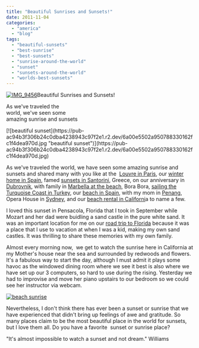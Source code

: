 ```yaml
---
title: "Beautiful Sunrises and Sunsets!"
date: 2011-11-04
categories: 
  - "america"
  - "blog"
tags: 
  - "beautiful-sunsets"
  - "best-sunrise"
  - "best-sunsets"
  - "sunrise-around-the-world"
  - "sunset"
  - "sunsets-around-the-world"
  - "worlds-best-sunsets"
---
```


[![IMG_9456](https://pub-ac94b3f306b24c0dba4238943c97f2e1.r2.dev/6a00e5502a950788330162fc1f4d6d970d.jpg "IMG_9456")](https://pub-ac94b3f306b24c0dba4238943c97f2e1.r2.dev/6a00e5502a950788330162fc1f4d6d970d.jpg)Beautiful Sunrises and Sunsets!

As we've traveled the  
world, we've seen some  
amazing sunrise and sunsets

<!--more--> [![beautiful sunset](https://pub-ac94b3f306b24c0dba4238943c97f2e1.r2.dev/6a00e5502a950788330162fc1f4dea970d.jpg "beautiful sunset")](https://pub-ac94b3f306b24c0dba4238943c97f2e1.r2.dev/6a00e5502a950788330162fc1f4dea970d.jpg)  
  
  
As we've traveled the world, we have seen some amazing sunrise and sunsets and shared many with you like at the  [Louvre in Paris](http://soultravelers3new.local/2011/03/-family-travel-paris-france-louvre-photo.html "louvre in Paris at sunset"), our [winter home in Spain](http://soultravelers3new.local/2010/03/family-travel-photo-spain-family-travel-sunset-on-road-trip-in-europe-andalusia-4hww-rolf-potts-tim-.html "sunset spain"), famed [sunsets in Santorini](http://soultravelers3new.local/2007/06/sunsets-celebra.html "sunsets in Santorini"), Greece, on our anniversary in [Dubrovnik](http://soultravelers3new.local/2007/09/romantic-night.html "Dubrovnik"), with family in [Marbella at the beach](http://soultravelers3new.local/2007/03/pinot-sunset-in.html "Marbella beach sunset"), Bora Bora, [sailing the Turquoise Coast in Turkey](http://soultravelers3new.local/2007/07/sailing-away.html "sailing the Turquoise Coast, Turkey"), our [beach in Spain](http://soultravelers3new.local/2006/11/our-beach-and-s.html "Our beach in Spain"), with my mom in [Penang](http://soultravelers3new.local/2011/01/traveling-with-grandma-3-generation-travel.html "Penang"), Opera House in [Sydney](http://soultravelers3new.local/2011/02/the-stunning-sydney-harbour-yha-hostel-review.html "sydney"), and our [beach rental in Californi](http://soultravelers3new.local/2011/01/homeaway-santa-cruz-beach-house-vacation-rental-review-best-family-friendly-lodging.html "beach rental california")a to name a few.  
  
I loved this sunset in Pensacola, Florida that I took in September while Mozart and her dad were buidling a sand castle in the pure white sand. It was an important location for me on our [road trip to Florida](http://soultravelers3new.local/2011/10/florida-road-trip-sun-fun-family-vacation.html "road trip florida") because it was a place that I use to vacation at when I was a kid, making my own sand castles. It was thrilling to share these memories with my own family.  
  
Almost every morning now,  we get to watch the sunrise here in California at my Mother's house near the sea and surrounded by redwoods and flowers. It's a fabulous way to start the day, although I must admit it plays some havoc as the windowed dining room where we see it best is also where we have set up our 3 computers, so hard to use during the rising. Yesterday we had to improvise and move her piano upstairs to our bedroom so we could see her instructor via webcam.  
  
[![beach sunrise](https://pub-ac94b3f306b24c0dba4238943c97f2e1.r2.dev/6a00e5502a950788330162fc1f6b14970d.jpg "beach sunrise")](https://pub-ac94b3f306b24c0dba4238943c97f2e1.r2.dev/6a00e5502a950788330162fc1f6b14970d.jpg)  
  
  
Nevertheless, I don't think there has ever been a sunset or sunrise that we have experienced that didn't bring up feelings of awe and gratitude. So many places claim to be the most beautiful place in the world for sunsets, but I love them all. Do you have a favorite  sunset or sunrise place?

"It's almost impossible to watch a sunset and not dream." Williams
